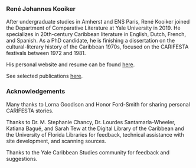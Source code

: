 ### René Johannes Kooiker

After undergraduate studies in Amherst and ENS Paris, René Kooiker joined the Department of Comparative Literature at Yale University in 2019. He specializes in 20th-century Caribbean literature in English, Dutch, French, and Spanish. As a PhD candidate, he is finishing a dissertation on the cultural-literary history of the Caribbean 1970s, focused on the CARIFESTA festivals between 1972 and 1981.

His personal website and resume can be found [here](https://rjkooiker.github.io).

See selected publications [here](https://linktr.ee/renekooiker).

### Acknowledgements

Many thanks to Lorna Goodison and Honor Ford-Smith for sharing personal CARIFESTA stories.

Thanks to Dr. M. Stephanie Chancy, Dr. Lourdes Santamaría-Wheeler, Katiana Bagué, and Sarah Tew at the Digital Library of the Caribbean and the University of Florida Libraries for feedback, technical assistance with site development, and scanning sources.

Thanks to the Yale Caribbean Studies community for feedback and suggestions.